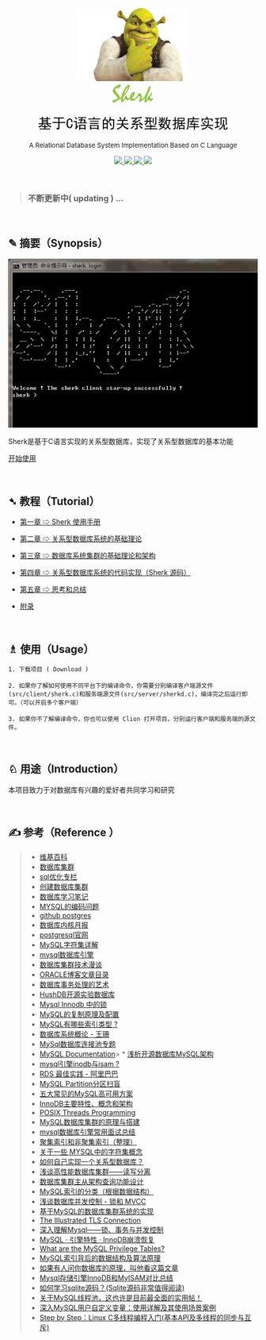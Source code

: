 
<div align="center">

<img width="220px" src="https://github.com/Lvsi-China/Sherk/raw/master/extra/image/logo/sherk.jpeg">

<br/>

<img width="90px" src="https://github.com/Lvsi-China/Sherk/raw/master/extra/image/logo/1.jpg">

</div>

<br/>

<div align="center">
<img height="37px" src="https://github.com/Lvsi-China/Sherk/raw/master/extra/image/logo/2.jpg">
<p><font size=2>A Relational Database System Implementation Based on C Language</font></p>
</div>

<p align="center">
<a href="https://github.com/Lvsi-China/Sherk">
    <img src="https://img.shields.io/github/issues-pr-raw/arithmetic-php/cdnjs.svg">
</a>
<a href="https://github.com/Lvsi-China/Sherk">
    <img src="https://img.shields.io/codacy/grade/e27821fb6289410b8f58338c7e0bc686.svg">
</a>
<a href="https://github.com/Lvsi-China/Sherk">
    <img src="https://img.shields.io/travis/rust-lang/rust.svg">
</a>
<a href="https://github.com/Lvsi-China/Sherk">
    <img src="https://img.shields.io/github/license/mashape/apistatus.svg">
</a>
</p>

<br>

> ### 不断更新中( updating ) ...

<br>

## ✎ 摘要（Synopsis）
<img src="https://github.com/Lvsi-China/Sherk/raw/master/extra/image/synopsis/ui.jpg">

Sherk是基于C语言实现的关系型数据库，实现了关系型数据库的基本功能


[开始使用](#article-usage)

<br>

## ➴ 教程（Tutorial）

- [第一章 ⇨ Sherk 使用手册](https://github.com/Lvsi-China/Sherk/blob/master/docs/README.chapter1.md)

- [第二章 ⇨ 关系型数据库系统的基础理论](https://github.com/Lvsi-China/Sherk/blob/master/docs/README.chapter2.md)

- [第三章 ⇨ 数据库系统集群的基础理论和架构](https://github.com/Lvsi-China/Sherk/blob/master/docs/README.chapter3.md)

- [第四章 ⇨ 关系型数据库系统的代码实现（Sherk 源码）](https://github.com/Lvsi-China/Sherk/blob/master/docs/README.chapter4.md)

- [第五章 ⇨ 思考和总结](https://github.com/Lvsi-China/Sherk/blob/master/docs/README.chapter5.md)

- [附录](https://github.com/Lvsi-China/Sherk/blob/master/docs/README.appendix.md)


<br/>

## <span id="article-usage">♗ 使用（Usage）</span>
    1. 下载项目 ( Download )

    2. 如果你了解如何使用不同平台下的编译命令，你需要分别编译客户端源文件(src/client/sherk.c)和服务端源文件(src/server/sherkd.c)，编译完之后运行即可。（可以开启多个客户端）

    3. 如果你不了解编译命令，你也可以使用 Clion 打开项目，分别运行客户端和服务端的源文件。

<br>


## ♘ 用途（Introduction）
本项目致力于对数据库有兴趣的爱好者共同学习和研究

<br>

## ✍ 参考（Reference ）
> * [维基百科](https://www.wikipedia.org/)
> * [数据库集群](https://baike.baidu.com/item/%E6%95%B0%E6%8D%AE%E5%BA%93%E9%9B%86%E7%BE%A4)
> * [sql优化专栏](https://dbaplus.cn/news-155-1.html)
> * [创建数据库集群](https://docs.huihoo.com/postgresql/pgsqldoc-7.1C/creating-cluster.html)
> * [数据库学习笔记](https://github.com/Yhzhtk/note/issues/42)
> * [MYSQL的编码问题](https://blog.csdn.net/martinkro/article/details/5352474)
> * [github postgres](https://github.com/postgres/postgres)
> * [数据库内核月报](http://mysql.taobao.org/monthly/)
> * [postgresql官网](https://www.postgresql.org/)<br/>
> * [MySQL字符集详解](https://www.cnblogs.com/wcwen1990/p/6917109.html)
> * [mysql数据库引擎](https://www.cnblogs.com/0201zcr/p/5296843.html)
> * [数据库集群技术漫谈](http://www.cnblogs.com/CareySon/p/3627594.html)
> * [ORACLE博客文章目录](http://www.cnblogs.com/kerrycode/p/3256266.html)
> * [数据库事务处理的艺术](http://item.jd.com/12270612.html?dist=jd)
> * [HushDB开源实验数据库](https://github.com/Deathhush/HushDB)
> * [Mysql Innodb 中的锁](https://zhuanlan.zhihu.com/p/31875702)
> * [MySQL的复制原理及配置](https://www.cnblogs.com/funsion/p/4017798.html)
> * [MySQL有哪些索引类型 ?](https://segmentfault.com/q/1010000003832312)
> * [数据库系统概论 - 王珊](https://www.baidu.com/s?ie=UTF-8&wd=数据库系统概论-王珊) <br/>
> * [MySql数据库连接池专题](https://www.cnblogs.com/aspirant/p/6747238.html)
> * [MySQL Documentation](https://dev.mysql.com/doc/)> * [浅析开源数据库MySQL架构](https://segmentfault.com/a/1190000011133778)
> * [mysql引擎inodb与isam ?](https://bbs.csdn.net/topics/350065838)
> * [RDS 最佳实践 - 阿里巴巴](https://img.alicdn.com/top/i1/T10tl.FetdXXaRvVjX.pdf)
> * [MySQL Partition分区扫盲](https://www.cnblogs.com/funsion/p/4017794.html)
> * [五大常见的MySQL高可用方案](https://zhuanlan.zhihu.com/p/25960208)
> * [InnoDB主要特性、概念和架构](https://blog.csdn.net/qq_28674045/article/details/51721575)
> * [POSIX Threads Programming](https://computing.llnl.gov/tutorials/pthreads/)
> * [MySQL数据库集群的原理与搭建](https://blog.csdn.net/zhou2s_101216/article/details/50757452)
> * [mysql数据库引擎常用面试总结](https://blog.csdn.net/sjyttkl/article/details/76176836)
> * [聚集索引和非聚集索引（整理）](http://www.cnblogs.com/aspnethot/articles/1504082.html)
> * [关于一些 MYSQL中的字符集概念](https://www.cnblogs.com/xuxyblog/p/4111867.html)
> * [如何自己实现一个关系型数据库？](https://www.zhihu.com/question/38870156?sort=created&page=1) <br/>
> * [浅谈高性能数据库集群——读写分离](https://juejin.im/post/5b3b491a6fb9a04f8751dff4)
> * [数据库集群主从架构查询功能设计](https://segmentfault.com/a/1190000008515715)
> * [MySQL索引的分类（根据数据结构）](https://my.oschina.net/xinxingegeya/blog/308383)
> * [浅谈数据库并发控制 - 锁和 MVCC](https://draveness.me/database-concurrency-control)
> * [基于MySQL的数据库集群系统的实现](https://www.ibm.com/developerworks/cn/linux/database/mysql-ha/index.html)
> * [The Illustrated TLS Connection](https://tls.ulfheim.net/)
> * [深入理解Mysql——锁、事务与并发控制](https://blog.csdn.net/lemon89/article/details/51477497)
> * [MySQL · 引擎特性 · InnoDB崩溃恢复](https://www.cnblogs.com/coderyuhui/p/7191413.html)
> * [What are the MySQL Privilege Tables?](http://www.idevelopment.info/)
> * [MySQL索引背后的数据结构及算法原理](http://blog.codinglabs.org/articles/theory-of-mysql-index.html)
> * [如果有人问你数据库的原理，叫他看这篇文章](http://blog.jobbole.com/100349/)
> * [Mysql存储引擎InnoDB和MyISAM对比总结](my.oschina.net/cughmy/blog/2221997)
> * [如何学习sqlite源码？(Sqlite源码非常值得阅读)](https://www.zhihu.com/question/22819578)
> * [关于MySQL线程池，这也许是目前最全面的实用帖！](https://dbaplus.cn/news-11-1989-1.html)
> * [深入MySQL用户自定义变量：使用详解及其使用场景案例](http://blog.ihuxu.com/explaination-of-the-mysql-variables-usage-and-the-use-case/)
> * [Step by Step：Linux C多线程编程入门(基本API及多线程的同步与互斥)](https://www.cnblogs.com/fuyunbiyi/p/3475602.html)
